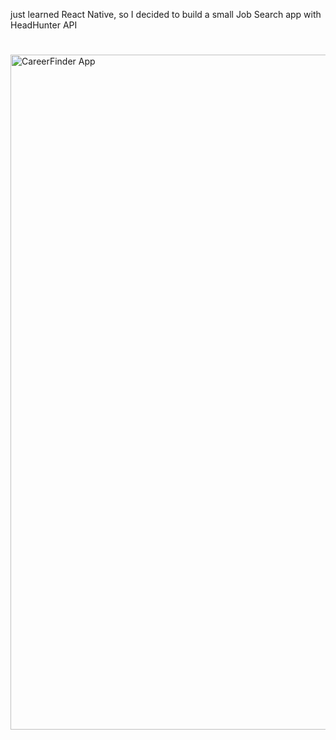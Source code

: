 just learned React Native, so I decided to build a small Job Search app with HeadHunter API
#
<img width="1080" alt="CareerFinder App" src="https://github.com/withapoll/CareerFinder/assets/59768263/3006993a-afb7-4603-84e2-81963adf1c91">

